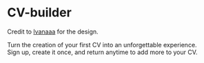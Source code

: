 # CV-builder
Credit to [lvanaaa](https://github.com/lvanaaa) for the design.

Turn the creation of your first CV into an unforgettable experience.<br>
Sign up, create it once, and return anytime to add more to your CV.
